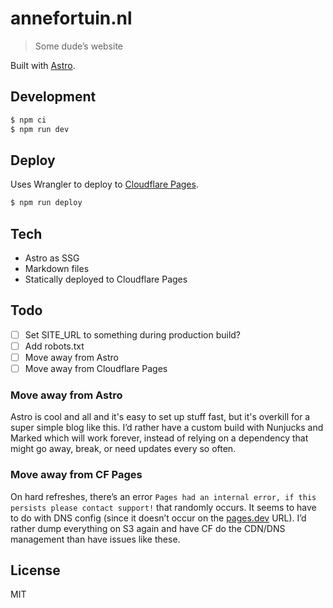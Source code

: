 # annefortuin.nl

> Some dude’s website

Built with [Astro](https://astro.build/).

## Development

```bash
$ npm ci
$ npm run dev
```

## Deploy

Uses Wrangler to deploy to [Cloudflare Pages](https://pages.cloudflare.com/).

```bash
$ npm run deploy
```

## Tech

- Astro as SSG
- Markdown files
- Statically deployed to Cloudflare Pages

## Todo

- [ ] Set SITE_URL to something during production build?
- [ ] Add robots.txt
- [ ] Move away from Astro 
- [ ] Move away from Cloudflare Pages

### Move away from Astro

Astro is cool and all and it's easy to set up stuff fast, but it's overkill for a super simple blog like this. I’d rather have a custom build with Nunjucks and Marked which will work forever, instead of relying on a dependency that might go away, break, or need updates every so often.

### Move away from CF Pages

On hard refreshes, there’s an error `Pages had an internal error, if this persists please contact support!` that randomly occurs. It seems to have to do with DNS config (since it doesn’t occur on the [pages.dev](https://annefortuin-nl.pages.dev) URL). I’d rather dump everything on S3 again and have CF do the CDN/DNS management than have issues like these.

## License

MIT
